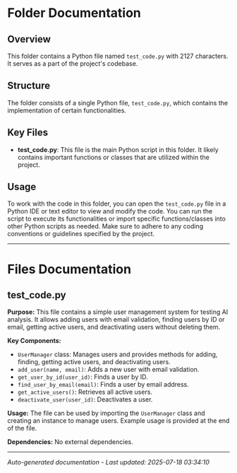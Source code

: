 # Folder Documentation

## Overview
This folder contains a Python file named `test_code.py` with 2127 characters. It serves as a part of the project's codebase.

## Structure
The folder consists of a single Python file, `test_code.py`, which contains the implementation of certain functionalities.

## Key Files
- **test_code.py**: This file is the main Python script in this folder. It likely contains important functions or classes that are utilized within the project.

## Usage
To work with the code in this folder, you can open the `test_code.py` file in a Python IDE or text editor to view and modify the code. You can run the script to execute its functionalities or import specific functions/classes into other Python scripts as needed. Make sure to adhere to any coding conventions or guidelines specified by the project.

---

# Files Documentation

## test_code.py

**Purpose:** This file contains a simple user management system for testing AI analysis. It allows adding users with email validation, finding users by ID or email, getting active users, and deactivating users without deleting them.

**Key Components:**
- `UserManager` class: Manages users and provides methods for adding, finding, getting active users, and deactivating users.
- `add_user(name, email)`: Adds a new user with email validation.
- `get_user_by_id(user_id)`: Finds a user by ID.
- `find_user_by_email(email)`: Finds a user by email address.
- `get_active_users()`: Retrieves all active users.
- `deactivate_user(user_id)`: Deactivates a user.

**Usage:** The file can be used by importing the `UserManager` class and creating an instance to manage users. Example usage is provided at the end of the file.

**Dependencies:** No external dependencies.

---
*Auto-generated documentation - Last updated: 2025-07-18 03:34:10*
